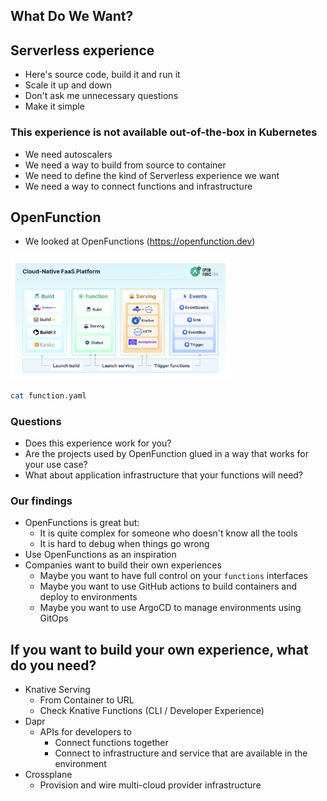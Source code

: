 ## What Do We Want?

## Serverless experience

* Here's source code, build it and run it
* Scale it up and down
* Don't ask me unnecessary questions
* Make it simple


### This experience is not available out-of-the-box in Kubernetes

* We need autoscalers
* We need a way to build from source to container
* We need to define the kind of Serverless experience we want
* We need a way to connect functions and infrastructure


## OpenFunction

* We looked at OpenFunctions (https://openfunction.dev)

<a href="https://openfunction.dev"><img src="img/openfunctions-architecture.png" style="width: 70%; height: 70%;"></a>

```sh
cat function.yaml
```


### Questions

* Does this experience work for you? 
* Are the projects used by OpenFunction glued in a way that works for your use case?
* What about application infrastructure that your functions will need? 


### Our findings

* OpenFunctions is great but:
  * It is quite complex for someone who doesn't know all the tools
  * It is hard to debug when things go wrong
* Use OpenFunctions as an inspiration
* Companies want to build their own experiences
  * Maybe you want to have full control on your `functions` interfaces
  * Maybe you want to use GitHub actions to build containers and deploy to environments
  * Maybe you want to use ArgoCD to manage environments using GitOps


## If you want to build your own experience, what do you need?

* Knative Serving
  * From Container to URL
  * Check Knative Functions (CLI / Developer Experience)
* Dapr
  * APIs for developers to
    * Connect functions together
    * Connect to infrastructure and service that are available in the environment
* Crossplane 
  * Provision and wire multi-cloud provider infrastructure



